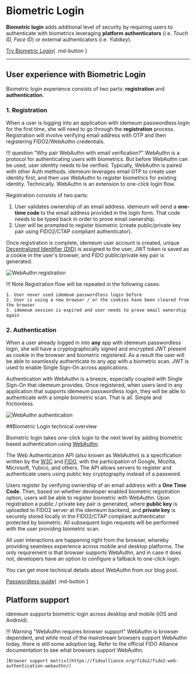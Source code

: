 # Biometric Login

**Biometric login** adds additional level of security by requiring users to authenticate with biometrics leveraging **platform authenticators** (i.e. *Touch ID, Face ID*) or external authenticators (i.e. *Yubikey*). 

[Try Biometric Login](https://jsdemo.idemeum.com/biometric){ .md-button }

<hr>

## User experience with Biometric Login

Biometric login experience consists of two parts: **registration** and **authentication**.

### 1. Registration

When a user is logging into an application with idemeum passwordless login for the first time, she will need to go through the **registration** process. Registration will involve verifying email address with OTP and then registering FIDO2/WebAuthn credentials.

!!! question "Why pair WebAuthn with email verification?"
	WebAuthn is a protocol for authenticating users with biometrics. But before WebAuthn can be used, user identity needs to be verified. Typically, WebAuthn is paired with other Auth methods. idemeum leverages email OTP to create user identity first, and then use WebAuthn to register biometrics for existing identity. Technically. WebAuthn is an extension to one-click login flow.
	
Registration consists of two parts:

1. User validates ownership of an email address. idemeum will send a **one-time code** to the email address provided in the login form. That code needs to be typed back in order to prove email ownership.
2. User will be prompted to register biometric (create public/private key pair using FIDO2/CTAP compliant authenticator).

Once registration is complete, idemeum user account is created, unique [Decentralized Identifier (DID)](https://www.w3.org/TR/did-core/) is assigned to the user, JWT token is saved as a cookie in the user's browser, and FIDO public/private key pair is generated.  

![WebAuthn registration](/assets/biometric/registration-flow.png)

!!! Note
    Registration flow will be repeated in the following cases:

   	1. User never used idemeum passwordless login before
   	2. User is using a new browser / or the cookies have been cleared from the browser
   	3. idemeum session is expired and user needs to prove email ownership again

### 2. Authentication

When a user already logged in into **any** app with idemeum passwordless login, she will have a cryptographically signed and encrypted JWT present as cookie in the browser and biometric registered. As a result the user will be able to seamlessly authenticate to any app with a biometric scan. JWT is used to enable Single Sign-On across applications. 

Authentication with WebAuthn is a breeze, especially coupled with Single Sign-On that idemeum provides. Once registered, when users land in any application that supports idemeum passwordless login, they will be able to authenticate with a simple biometric scan. That is all. Simple and frictionless. 

![WebAuthn authentication](/assets/biometric/authentication-flow.png)


##Biometric Login technical overview

Biometric login takes one-click login to the next level by adding biometric based authentication using [WebAuthn](https://en.wikipedia.org/wiki/WebAuthn).

The Web Authentication API (also known as WebAuthn) is a specification written by the [W3C](https://www.w3.org) and [FIDO](https://fidoalliance.org), with the participation of Google, Mozilla, Microsoft, Yubico, and others. The API allows servers to register and authenticate users using public key cryptography instead of a password.

Users register by verifying ownership of an email address with a **One Time Code**. Then, based on whether developer enabled biometric registration option, users will be able to register biometric with WebAuthn. Upon registration a public / private key pair is generated, where **public key** is uploaded to FIDO2 server at the idemeum backend, and **private key** is securely stored locally in the FIDO2/CTAP compliant authenticator protected by biometric. All subsequent login requests will be performed with the user providing biometric scan. 

All user interactions are happening right from the browser, whereby providing seamless experience across mobile and desktop platforms. The only requirement is that browser supports WebAuthn, and in case it does not, developers have an option to configure a fallback to one-click login. 

You can get more technical details about WebAuthn from our blog post.

[Passwordless guide](https://blog.idemeum.com/noob-guide-to-passwordless-authentication/){ .md-button }

## Platform support

idemeum supports biometric login across desktop and mobile (iOS and Android).

!!! Warning "WebAuthn requires browser support"
	WebAuthn is browser dependent, and while most of the mainstream browsers support WebAuthn today, there is still some adoption lag. Refer to the official FIDO Alliance documentation to see what browsers support WebAuthn.
	
	[Browser support matrix](https://fidoalliance.org/fido2/fido2-web-authentication-webauthn/)

